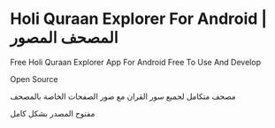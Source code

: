# Holi Quraan Explorer For Android | المصحف المصور
Free Holi Quraan Explorer App For Android
Free To Use And Develop

Open Source

مصحف متكامل لجميع سور القران مع صور الصفحات الخاصة بالمصحف

مفتوح المصدر بشكل كامل


